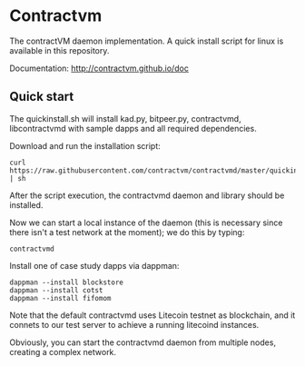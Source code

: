 # Contractvm
The contractVM daemon implementation. A quick install script for linux is available in this repository.

Documentation: http://contractvm.github.io/doc


## Quick start

The quickinstall.sh will install kad.py, bitpeer.py, contractvmd, libcontractvmd with sample dapps and all required dependencies.

Download and run the installation script:

```shell
curl https://raw.githubusercontent.com/contractvm/contractvmd/master/quickinstall.sh | sh
```

After the script execution, the contractvmd daemon and library should be installed.

Now we can start a local instance of the daemon (this is necessary since there isn't a test network at the moment); we do this by typing:

```shell
contractvmd
```

Install one of case study dapps via dappman:

```shell
dappman --install blockstore
dappman --install cotst
dappman --install fifomom
```

Note that the default contractvmd uses Litecoin testnet as blockchain, and it connets to our test server to achieve a running litecoind instances.

Obviously, you can start the contractvmd daemon from multiple nodes, creating a complex network.
